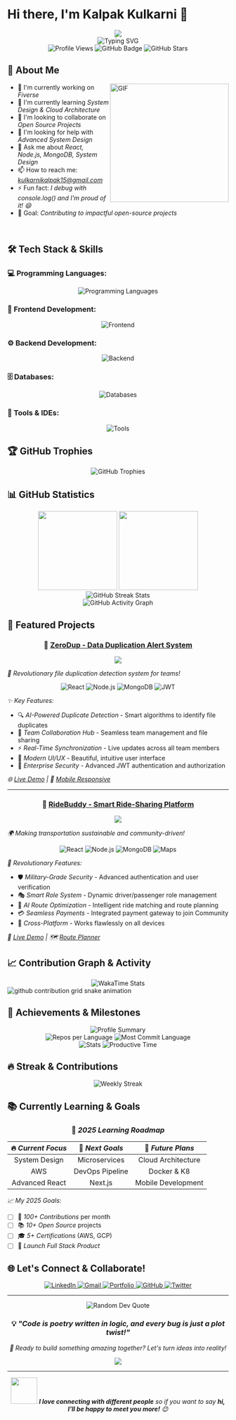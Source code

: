 # Hi there, I'm Kalpak Kulkarni 👋

<div align="center">
  <img src="https://capsule-render.vercel.app/api?type=waving&color=gradient&customColorList=6,11,20&height=200&section=header&text=Welcome%20to%20my%20Profile!&fontSize=50&fontAlignY=35&animation=twinkling&fontColor=ffffff" />
</div>

<div align="center">
  <img src="https://readme-typing-svg.herokuapp.com?font=Fira+Code&pause=1000&color=00D9FF&center=true&vCenter=true&multiline=true&width=800&height=100&lines=Full+Stack+Developer+%7C+Problem+Solver+%7C+Tech+Enthusiast;Building+the+future+one+line+of+code+at+a+time+%F0%9F%9A%80;Always+learning%2C+always+growing%2C+always+coding+%F0%9F%92%BB" alt="Typing SVG" />
</div>

<div align="center">
  <img src="https://komarev.com/ghpvc/?username=Kalpak15&label=Profile%20views&color=brightgreen&style=for-the-badge" alt="Profile Views" />
  <img src="https://img.shields.io/github/followers/Kalpak15?label=Followers&style=for-the-badge&color=blue&logo=github" alt="GitHub Badge">
  <img src="https://img.shields.io/github/stars/Kalpak15?label=Stars&style=for-the-badge&color=yellow&logo=github" alt="GitHub Stars">
</div>

## 🚀 About Me

<img align="right" height="270px" alt="GIF" src="https://i.pinimg.com/originals/e4/26/70/e426702edf874b181aced1e2fa5c6cde.gif" />

- 🔭 I'm currently working on *Fiverse*
- 🌱 I'm currently learning *System Design & Cloud Architecture*
- 👯 I'm looking to collaborate on *Open Source Projects*
- 🤔 I'm looking for help with *Advanced System Design*
- 💬 Ask me about *React, Node.js, MongoDB, System Design*
- 📫 How to reach me: *kulkarnikalpak15@gmail.com*
- ⚡ Fun fact: *I debug with console.log() and I'm proud of it! 😄*
- 🎯 Goal: *Contributing to impactful open-source projects*

<br/>

## 🛠 Tech Stack & Skills

### 💻 Programming Languages:
<div align="center">
  <img src="https://skillicons.dev/icons?i=c,cpp,js,python&theme=dark" alt="Programming Languages" />
</div>

### 🎨 Frontend Development:
<div align="center">
  <img src="https://skillicons.dev/icons?i=html,css,react,tailwind,bootstrap&theme=dark" alt="Frontend" />
</div>

### ⚙ Backend Development:
<div align="center">
  <img src="https://skillicons.dev/icons?i=nodejs,express,fastapi,flask&theme=dark" alt="Backend" />
</div>

### 🗄 Databases:
<div align="center">
  <img src="https://skillicons.dev/icons?i=mongodb,mysql,postgresql&theme=dark" alt="Databases" />
</div>

### 🔧 Tools & IDEs:
<div align="center">
  <img src="https://skillicons.dev/icons?i=vscode,postman,git,github,figma,pycharm,eclipse&theme=dark" alt="Tools" />
</div>

## 🏆 GitHub Trophies

<div align="center">
  <img src="https://github-profile-trophy.vercel.app/?username=Kalpak15&theme=radical&no-frame=true&no-bg=false&margin-w=4&row=2&column=4" alt="GitHub Trophies" />
</div>

## 📊 GitHub Statistics

<div align="center">
  <img height="180em" src="https://github-readme-stats.vercel.app/api?username=Kalpak15&show_icons=true&theme=radical&include_all_commits=true&count_private=true&hide_border=true&bg_color=0d1117&title_color=ff6e96&text_color=ffffff&icon_color=79ff97"/>
  <img height="180em" src="https://github-readme-stats.vercel.app/api/top-langs/?username=Kalpak15&layout=compact&langs_count=10&theme=radical&hide_border=true&bg_color=0d1117&title_color=ff6e96&text_color=ffffff"/>
</div>

<div align="center">
  <img src="https://github-readme-streak-stats.herokuapp.com/?user=Kalpak15&theme=radical&hide_border=true&background=0d1117&stroke=ff6e96&ring=79ff97&fire=ff6e96&currStreakNum=ffffff&sideNums=ffffff&currStreakLabel=ff6e96&sideLabels=ffffff&dates=ffffff" alt="GitHub Streak Stats" />
</div>

<div align="center">
  <img src="https://github-readme-activity-graph.vercel.app/graph?username=Kalpak15&theme=react-dark&bg_color=0d1117&color=79ff97&line=ff6e96&point=ffffff&area=true&hide_border=true" alt="GitHub Activity Graph" />
</div>


## 🌟 Featured Projects

<div align="center">

### 🎯 [ZeroDup - Data Duplication Alert System](https://github.com/Kalpak15/ZeroDup.git)

<img src="https://github-readme-stats.vercel.app/api/pin/?username=Kalpak15&repo=ZeroDup&theme=radical&hide_border=true&bg_color=0d1117" />

</div>

*🚀 Revolutionary file duplication detection system for teams!*

<div align="center">
  <img src="https://img.shields.io/badge/React-20232A?style=for-the-badge&logo=react&logoColor=61DAFB" alt="React"/>
  <img src="https://img.shields.io/badge/Node.js-43853D?style=for-the-badge&logo=node.js&logoColor=white" alt="Node.js"/>
  <img src="https://img.shields.io/badge/MongoDB-4EA94B?style=for-the-badge&logo=mongodb&logoColor=white" alt="MongoDB"/>
  <img src="https://img.shields.io/badge/JWT-black?style=for-the-badge&logo=JSON%20web%20tokens" alt="JWT"/>
</div>

*✨ Key Features:*
- 🔍 *AI-Powered Duplicate Detection* - Smart algorithms to identify file duplicates
- 👥 *Team Collaboration Hub* - Seamless team management and file sharing
- ⚡ *Real-Time Synchronization* - Live updates across all team members
- 🎨 *Modern UI/UX* - Beautiful, intuitive user interface
- 🔐 *Enterprise Security* - Advanced JWT authentication and authorization

*🌐 [Live Demo](https://ddas-frontend.onrender.com) | 📱 [Mobile Responsive](https://ddas-frontend.onrender.com)*

---

<div align="center">

### 🚗 [RideBuddy - Smart Ride-Sharing Platform](https://github.com/Kalpak15/Ride-Buddy.git)

<img src="https://github-readme-stats.vercel.app/api/pin/?username=Kalpak15&repo=Ride-Buddy&theme=radical&hide_border=true&bg_color=0d1117" />

</div>

*🌍 Making transportation sustainable and community-driven!*

<div align="center">
  <img src="https://img.shields.io/badge/React-20232A?style=for-the-badge&logo=react&logoColor=61DAFB" alt="React"/>
  <img src="https://img.shields.io/badge/Node.js-43853D?style=for-the-badge&logo=node.js&logoColor=white" alt="Node.js"/>
  <img src="https://img.shields.io/badge/MongoDB-4EA94B?style=for-the-badge&logo=mongodb&logoColor=white" alt="MongoDB"/>
  <img src="https://img.shields.io/badge/Maps_API-4285F4?style=for-the-badge&logo=google-maps&logoColor=white" alt="Maps"/>
</div>

*🎯 Revolutionary Features:*
- 🛡 *Military-Grade Security* - Advanced authentication and user verification
- 🎭 *Smart Role System* - Dynamic driver/passenger role management
- 🧠 *AI Route Optimization* - Intelligent ride matching and route planning
- 💳 *Seamless Payments* - Integrated payment gateway to join Community
- 📱 *Cross-Platform* - Works flawlessly on all devices

*🚀 [Live Demo](https://carpooling-system-frontend.onrender.com) | 🗺 [Route Planner](https://carpooling-system-frontend.onrender.com)*

## 📈 Contribution Graph & Activity

<div align="center">
  <img src="https://github-readme-stats.vercel.app/api/wakatime?username=Kalpak15&theme=radical&hide_border=true&bg_color=0d1117&title_color=ff6e96&text_color=ffffff" alt="WakaTime Stats" />
</div>

<picture>
  <source media="(prefers-color-scheme: dark)" srcset="https://raw.githubusercontent.com/Kalpak15/Kalpak15/output/github-contribution-grid-snake-dark.svg">
  <source media="(prefers-color-scheme: light)" srcset="https://raw.githubusercontent.com/Kalpak15/Kalpak15/output/github-contribution-grid-snake.svg">
  <img alt="github contribution grid snake animation" src="https://raw.githubusercontent.com/Kalpak15/Kalpak15/output/github-contribution-grid-snake.svg">
</picture>

## 🏅 Achievements & Milestones

<div align="center">
  <img src="https://github-profile-summary-cards.vercel.app/api/cards/profile-details?username=Kalpak15&theme=radical" alt="Profile Summary"/>
</div>

<div align="center">
  <img src="https://github-profile-summary-cards.vercel.app/api/cards/repos-per-language?username=Kalpak15&theme=radical" alt="Repos per Language"/>
  <img src="https://github-profile-summary-cards.vercel.app/api/cards/most-commit-language?username=Kalpak15&theme=radical" alt="Most Commit Language"/>
</div>

<div align="center">
  <img src="https://github-profile-summary-cards.vercel.app/api/cards/stats?username=Kalpak15&theme=radical" alt="Stats"/>
  <img src="https://github-profile-summary-cards.vercel.app/api/cards/productive-time?username=Kalpak15&theme=radical&utcOffset=5.5" alt="Productive Time"/>
</div>

## 🔥 Streak & Contributions

<div align="center">
  <img src="https://github-readme-streak-stats.herokuapp.com?user=Kalpak15&theme=neon-dark&hide_border=true&date_format=M%20j%5B%2C%20Y%5D&mode=weekly" alt="Weekly Streak"/>
</div>

## 📚 Currently Learning & Goals

<div align="center">

### 🎯 *2025 Learning Roadmap*

| 🔥 *Current Focus* | 🎯 *Next Goals* | 🚀 *Future Plans* |
|:---:|:---:|:---:|
| System Design | Microservices | Cloud Architecture |
|  AWS | DevOps Pipeline | Docker & K8 |
| Advanced React | Next.js | Mobile Development |

</div>

*📈 My 2025 Goals:*
- [ ] 🌟 *100+ Contributions* per month
- [ ] 📚 *10+ Open Source* projects
- [ ] 🎓 *5+ Certifications* (AWS, GCP)
- [ ] 🚀 *Launch Full Stack Product*

## 🌐 Let's Connect & Collaborate!

<div align="center">
  <a href="https://www.linkedin.com/in/kalpakanilkulkarni/" target="_blank">
    <img src="https://img.shields.io/badge/LinkedIn-0077B5?style=for-the-badge&logo=linkedin&logoColor=white&animation=pulse" alt="LinkedIn"/>
  </a>
  <a href="mailto:kulkarnikalpak15@gmail.com" target="_blank">
    <img src="https://img.shields.io/badge/Gmail-D14836?style=for-the-badge&logo=gmail&logoColor=white" alt="Gmail"/>
  </a>
  <a href="https://portfolio-seven-phi-mk9m8gv88l.vercel.app/" target="_blank">
    <img src="https://img.shields.io/badge/Portfolio-FF5722?style=for-the-badge&logo=web&logoColor=white" alt="Portfolio"/>
  </a>
  <a href="https://github.com/Kalpak15" target="_blank">
    <img src="https://img.shields.io/badge/GitHub-100000?style=for-the-badge&logo=github&logoColor=white" alt="GitHub"/>
  </a>
  <a href="https://twitter.com/KalpakKulkarni" target="_blank">
    <img src="https://img.shields.io/badge/Twitter-1DA1F2?style=for-the-badge&logo=twitter&logoColor=white" alt="Twitter"/>
  </a>
</div>

---

<div align="center">
  <img src="https://quotes-github-readme.vercel.app/api?type=horizontal&theme=radical" alt="Random Dev Quote"/>
</div>

<div align="center">
  
### 💡 *"Code is poetry written in logic, and every bug is just a plot twist!"* 

*🚀 Ready to build something amazing together? Let's turn ideas into reality!*

</div>

<div align="center">
  <img src="https://capsule-render.vercel.app/api?type=waving&color=gradient&customColorList=6,11,20&height=120&section=footer&animation=twinkling"/>
</div>

---

<div align="center">
  <img src="https://media.giphy.com/media/LnQjpWaON8nhr21vNW/giphy.gif" width="60"> <em><b>I love connecting with different people</b> so if you want to say <b>hi, I'll be happy to meet you more!</b> 😊</em>
</div>
